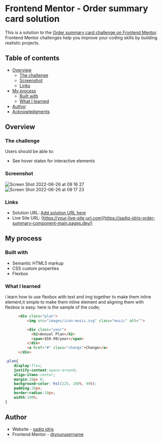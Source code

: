 # Frontend Mentor - Order summary card solution

This is a solution to the [Order summary card challenge on Frontend Mentor](https://www.frontendmentor.io/challenges/order-summary-component-QlPmajDUj). Frontend Mentor challenges help you improve your coding skills by building realistic projects. 

## Table of contents

- [Overview](#overview)
  - [The challenge](#the-challenge)
  - [Screenshot](#screenshot)
  - [Links](#links)
- [My process](#my-process)
  - [Built with](#built-with)
  - [What I learned](#what-i-learned)
- [Author](#author)
- [Acknowledgments](#acknowledgments)


## Overview

### The challenge

Users should be able to:

- See hover states for interactive elements

### Screenshot
![Screen Shot 2022-06-26 at 09 16 27](https://user-images.githubusercontent.com/106121876/175828319-786b4407-c5c9-43cd-b4b7-fa06b30a1404.png)
![Screen Shot 2022-06-26 at 09 17 23](https://user-images.githubusercontent.com/106121876/175828334-69507437-900d-4b23-8119-a5a8baabda11.png)


### Links

- Solution URL: [Add solution URL here](https://your-solution-url.com)
- Live Site URL: [https://your-live-site-url.com](https://sadiq-idris-order-summary-component-main.pages.dev/)

## My process

### Built with

- Semantic HTML5 markup
- CSS custom properties
- Flexbox


### What I learned

i learn how to use flexbox with text and img together to make them inline element,it simple to make them inline element and aligning  them with flexbox is easy.
here is the sample of the code; 

```html
      <div class="plan">
          <img src="images/icon-music.svg" class="music" alt="">

          <div class="year">
            <h2>Annual Plan</h2>
            <span>$59.99/year</span>
          </div>
          <a href="#" class="change">Change</a>
      </div>
```
```css
.plan{
    display:flex;
    justify-content:space-around;
    align-items:center;
    margin:20px 0;
    background-color: hsl(225, 100%, 98%);
    padding:20px;
    border-radius:10px;
    width:100%;
}
```

## Author

- Website - [sadiq idris](https://www.your-site.com)
- Frontend Mentor - [@yourusername](https://www.frontendmentor.io/profile/yourusername)


